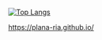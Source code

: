 [![Top Langs](https://github-readme-stats.vercel.app/api/top-langs/?username=Plana-ria&langs_count=10&layout=compact)](https://github.com/anuraghazra/github-readme-stats)

https://plana-ria.github.io/

